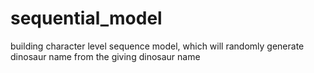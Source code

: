 # sequential_model

building character level sequence model, which will randomly generate dinosaur name from the giving 
dinosaur name
